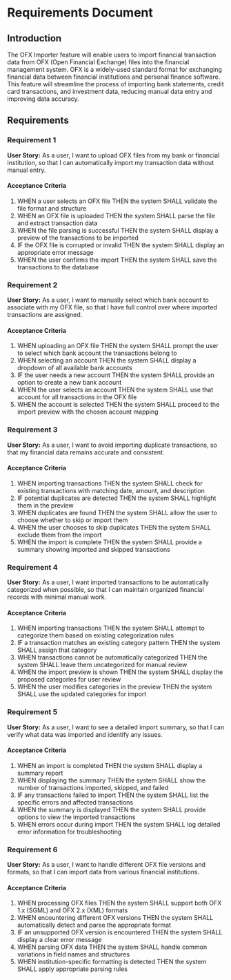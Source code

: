 # Requirements Document

## Introduction

The OFX Importer feature will enable users to import financial transaction data from OFX (Open Financial Exchange) files into the financial management system. OFX is a widely-used standard format for exchanging financial data between financial institutions and personal finance software. This feature will streamline the process of importing bank statements, credit card transactions, and investment data, reducing manual data entry and improving data accuracy.

## Requirements

### Requirement 1

**User Story:** As a user, I want to upload OFX files from my bank or financial institution, so that I can automatically import my transaction data without manual entry.

#### Acceptance Criteria

1. WHEN a user selects an OFX file THEN the system SHALL validate the file format and structure
2. WHEN an OFX file is uploaded THEN the system SHALL parse the file and extract transaction data
3. WHEN the file parsing is successful THEN the system SHALL display a preview of the transactions to be imported
4. IF the OFX file is corrupted or invalid THEN the system SHALL display an appropriate error message
5. WHEN the user confirms the import THEN the system SHALL save the transactions to the database

### Requirement 2

**User Story:** As a user, I want to manually select which bank account to associate with my OFX file, so that I have full control over where imported transactions are assigned.

#### Acceptance Criteria

1. WHEN uploading an OFX file THEN the system SHALL prompt the user to select which bank account the transactions belong to
2. WHEN selecting an account THEN the system SHALL display a dropdown of all available bank accounts
3. IF the user needs a new account THEN the system SHALL provide an option to create a new bank account
4. WHEN the user selects an account THEN the system SHALL use that account for all transactions in the OFX file
5. WHEN the account is selected THEN the system SHALL proceed to the import preview with the chosen account mapping

### Requirement 3

**User Story:** As a user, I want to avoid importing duplicate transactions, so that my financial data remains accurate and consistent.

#### Acceptance Criteria

1. WHEN importing transactions THEN the system SHALL check for existing transactions with matching date, amount, and description
2. IF potential duplicates are detected THEN the system SHALL highlight them in the preview
3. WHEN duplicates are found THEN the system SHALL allow the user to choose whether to skip or import them
4. WHEN the user chooses to skip duplicates THEN the system SHALL exclude them from the import
5. WHEN the import is complete THEN the system SHALL provide a summary showing imported and skipped transactions

### Requirement 4

**User Story:** As a user, I want imported transactions to be automatically categorized when possible, so that I can maintain organized financial records with minimal manual work.

#### Acceptance Criteria

1. WHEN importing transactions THEN the system SHALL attempt to categorize them based on existing categorization rules
2. IF a transaction matches an existing category pattern THEN the system SHALL assign that category
3. WHEN transactions cannot be automatically categorized THEN the system SHALL leave them uncategorized for manual review
4. WHEN the import preview is shown THEN the system SHALL display the proposed categories for user review
5. WHEN the user modifies categories in the preview THEN the system SHALL use the updated categories for import

### Requirement 5

**User Story:** As a user, I want to see a detailed import summary, so that I can verify what data was imported and identify any issues.

#### Acceptance Criteria

1. WHEN an import is completed THEN the system SHALL display a summary report
2. WHEN displaying the summary THEN the system SHALL show the number of transactions imported, skipped, and failed
3. IF any transactions failed to import THEN the system SHALL list the specific errors and affected transactions
4. WHEN the summary is displayed THEN the system SHALL provide options to view the imported transactions
5. WHEN errors occur during import THEN the system SHALL log detailed error information for troubleshooting

### Requirement 6

**User Story:** As a user, I want to handle different OFX file versions and formats, so that I can import data from various financial institutions.

#### Acceptance Criteria

1. WHEN processing OFX files THEN the system SHALL support both OFX 1.x (SGML) and OFX 2.x (XML) formats
2. WHEN encountering different OFX versions THEN the system SHALL automatically detect and parse the appropriate format
3. IF an unsupported OFX version is encountered THEN the system SHALL display a clear error message
4. WHEN parsing OFX data THEN the system SHALL handle common variations in field names and structures
5. WHEN institution-specific formatting is detected THEN the system SHALL apply appropriate parsing rules
